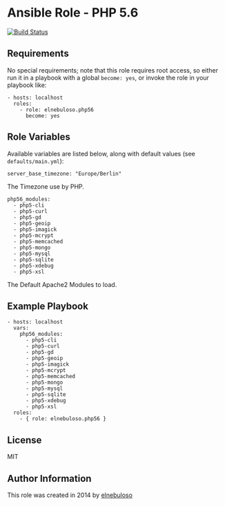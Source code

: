 # Ansible Role - PHP 5.6

[![Build Status](https://travis-ci.org/elnebuloso/ansible-role-php56.svg?branch=master)](https://travis-ci.org/elnebuloso/ansible-role-php56)

## Requirements

No special requirements; note that this role requires root access, so either run it in a playbook with a global `become: yes`, or invoke the role in your playbook like:

```
- hosts: localhost
  roles:
    - role: elnebuloso.php56
      become: yes
```

## Role Variables

Available variables are listed below, along with default values (see `defaults/main.yml`):

```
server_base_timezone: "Europe/Berlin"
```

The Timezone use by PHP.

```
php56_modules:
  - php5-cli
  - php5-curl
  - php5-gd
  - php5-geoip
  - php5-imagick
  - php5-mcrypt
  - php5-memcached
  - php5-mongo
  - php5-mysql
  - php5-sqlite
  - php5-xdebug
  - php5-xsl
```

The Default Apache2 Modules to load.

## Example Playbook

```
- hosts: localhost
  vars:
    php56_modules:
      - php5-cli
      - php5-curl
      - php5-gd
      - php5-geoip
      - php5-imagick
      - php5-mcrypt
      - php5-memcached
      - php5-mongo
      - php5-mysql
      - php5-sqlite
      - php5-xdebug
      - php5-xsl
  roles:
    - { role: elnebuloso.php56 }
```

##  License

MIT

##  Author Information

This role was created in 2014 by [elnebuloso](https://github.com/elnebuloso/)